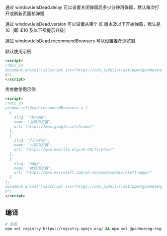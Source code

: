 通过 window.ieIsDead.delay 可以设置关闭弹窗后多少分钟再弹窗，默认每次打开或刷新页面都弹窗

通过 window.ieIsDead.version 可以设置从哪个 IE 版本及以下开始弹窗，默认是 10（即 IE10 及以下都提示升级）

通过 window.ieIsDead.recommendBrowsers 可以设置推荐浏览器

默认使用示例
```html
<script>
/*@cc_on 
document.write('\x3Cscript src="https://cdn.jsdelivr.net/npm/@panhezeng/ie-is-dead@latest/dist/ie-is-dead.min.js">\x3C/script>');
@*/
</script>
```

传参数使用示例
```html
<script>
/*@cc_on 
window.ieIsDead.recommendBrowsers = [
  {
    slug: "chrome",
    name: "谷歌浏览器",
    url: "https://www.google.cn/chrome/"
  },
  {
    slug: "firefox",
    name: "火狐浏览器",
    url: "https://www.mozilla.org/zh-CN/firefox/"
  },
  {
    slug: "edge",
    name: "微软浏览器",
    url: "https://www.microsoft.com/zh-cn/windows/microsoft-edge/"
  }
];
document.write('\x3Cscript src="https://cdn.jsdelivr.net/npm/@panhezeng/ie-is-dead@latest/dist/ie-is-dead.min.js">\x3C/script>');
@*/
</script>
```

## 编译

```bash
# 发版
npm set registry https://registry.npmjs.org/ && npm set @panhezeng:registry https://registry.npmjs.org/ && npm version patch && npm publish --access public && npm set registry https://registry.npm.taobao.org/ && npm set @panhezeng:registry https://registry.npm.taobao.org/
```
